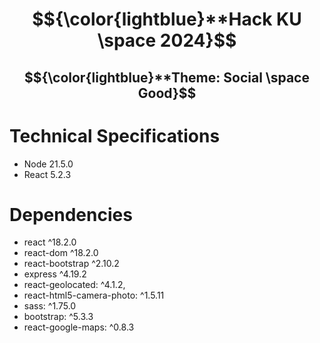 # $${\color{lightblue}**Hack KU \space 2024}$$  
## $${\color{lightblue}**Theme: Social \space Good}$$ 



# Technical Specifications
* Node 21.5.0
* React 5.2.3

# Dependencies
* react ^18.2.0
* react-dom ^18.2.0
* react-bootstrap ^2.10.2
* express ^4.19.2
* react-geolocated: ^4.1.2,
* react-html5-camera-photo: ^1.5.11
* sass: ^1.75.0
* bootstrap: ^5.3.3
* react-google-maps: ^0.8.3
